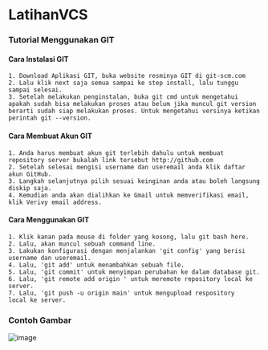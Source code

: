 # LatihanVCS
### Tutorial Menggunakan GIT

#### Cara Instalasi GIT
    1. Download Aplikasi GIT, buka website resminya GIT di git-scm.com
    2. Lalu klik next saja semua sampai ke step install, lalu tunggu sampai selesai.
    3. Setelah melakukan penginstalan, buka git cmd untuk mengetahui apakah sudah bisa melakukan proses atau belum jika muncul git version berarti sudah siap melakukan proses. Untuk mengetahui versinya ketikan perintah git --version.
#### Cara Membuat Akun GIT
    1. Anda harus membuat akun git terlebih dahulu untuk membuat repository server bukalah link tersebut http://github.com
    2. Setelah selesai mengisi username dan useremail anda klik daftar akun GitHub.
    3. Langkah selanjutnya pilih sesuai keinginan anda atau boleh langsung diskip saja.
    4. Kemudian anda akan dialihkan ke Gmail untuk memverifikasi email, klik Verivy email address.
#### Cara Menggunakan GIT
    1. Klik kanan pada mouse di folder yang kosong, lalu git bash here.
    2. Lalu, akan muncul sebuah command line.
    3. Lakukan konfigurasi dengan menjalankan 'git config' yang berisi username dan useremail.
    4. Lalu, 'git add' untuk menambahkan sebuah file.
    5. Lalu, 'git commit' untuk menyimpan perubahan ke dalam database git.
    6. Lalu, 'git remote add origin ' untuk meremote repository local ke server.
    7. Lalu, 'git push -u origin main' untuk mengupload respository local ke server.
    
### Contoh Gambar
![image](https://github.com/AnggitaRisqiNC/LatihanVCS/blob/main/screenshot/gambar1.png)
